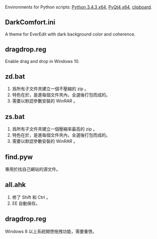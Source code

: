 Environments for Python scripts: [Python 3.4.3 x64](https://www.python.org/ftp/python/3.4.3/python-3.4.3.amd64.msi), [PyQt4 x64](http://sourceforge.net/projects/pyqt/files/PyQt4/PyQt-4.11.3/PyQt4-4.11.3-gpl-Py3.4-Qt5.3.2-x64.exe), [clipboard](https://pypi.python.org/pypi/clipboard).

## DarkComfort.ini
A theme for EverEdit with dark background color and coherence.

## dragdrop.reg
Enable drag and drop in Windows 10.

## zd.bat
1. 爲所有子文件夾建立一個不壓縮的 zip 。
2. 特色在於，是進每個文件夾內，全選後打包而成的。
3. 需要以默認參數安裝的 WinRAR 。

## zs.bat
1. 爲所有子文件夾建立一個壓縮率最高的 zip 。
2. 特色在於，是進每個文件夾內，全選後打包而成的。
3. 需要以默認參數安裝的 WinRAR 。

## find.pyw
專用於找自己網站的源文件。

## all.ahk
1. 修了 Shift 和 Ctrl 。
2. EE 自動保存。

## dragdrop.reg
Windows 8 以上系統開啓拖拽功能，需要重啓。